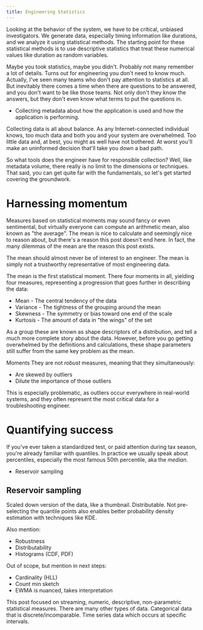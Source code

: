 ```yaml
---
title: Engineering Statistics
---
```


Looking at the behavior of the system, we have to be critical,
unbiased investigators. We generate data, especially timing
information like durations, and we analyze it using statistical
methods. The starting point for these statistical methods is to use
descriptive statistics that treat these numerical values like duration
as random variables.

Maybe you took statistics, maybe you didn't. Probably not many
remember a lot of details. Turns out for engineering you don't need to
know much. Actually, I've seen many teams who don't pay attention to
statistics at all. But inevitably there comes a time when there are
questions to be answered, and you don't want to be like those
teams. Not only don't they know the answers, but they don't even know
what terms to put the questions in.

* Collecting metadata about how the application is used and how the
  application is performing.

Collecting data is all about balance. As any Internet-connected
individual knows, too much data and both you and your system are
overwhelmed. Too little data and, at best, you might as well have not
bothered. At worst you'll make an uninformed decision that'll take you
down a bad path.

So what tools does the engineer have for responsible collection? Well,
like metadata volume, there really is no limit to the dimensions or
techniques. That said, you can get quite far with the fundamentals, so
let's get started covering the groundwork.

# Harnessing momentum

Measures based on statistical moments may sound fancy or even
sentimental, but virtually everyone can compute an arithmetic mean,
also known as "the average". The mean is nice to calculate and
seemingly nice to reason about, but there's a reason this post doesn't
end here. In fact, the many dilemmas of the mean are the reason this
post exists.

The mean should almost never be of interest to an engineer. The mean
is simply not a trustworthy representative of most engineering data.

The mean is the first statistical moment. There four moments in all,
yielding four measures, representing a progression that goes further in
describing the data:

* Mean - The central tendency of the data
* Variance - The tightness of the grouping around the mean
* Skewness - The symmetry or bias toward one end of the scale
* Kurtosis - The amount of data in "the wings" of the set

As a group these are known as shape descriptors of a distribution, and
tell a much more complete story about the data. However, before you go
getting overwhelmed by the definitions and calculations, these shape
parameters still suffer from the same key problem as the mean.

Moments They are
not *robust* measures, meaning that they simultaneously:

  * Are skewed by outliers
  * Dilute the importance of those outliers

This is especially problematic, as outliers occur everywhere in
real-world systems, and they often represent the most critical data
for a troubleshooting engineer.

<!--
Going further than that, many engineering problems involve multimodal
distributions. Consider response times from an HTTP service:

* Successful requests (200s) take a "normal" amount of time
* Client failures (400s) complete quickly, as little work can be done with invalid requests.
* Server errors (500s) can either be very quick (backend down) or very slow (timeouts)

Here it's obvious that have several curves overlaid, with at least 3
or 4 peaks. Maintaining a single mean and variance is really not doing
the data justice.

-->

# Quantifying success

If you've ever taken a standardized test, or paid attention during tax
season, you're already familiar with quantiles. In practice we usually
speak about percentiles, especially the most famous 50th percentile,
aka the *median*.

* Reservoir sampling

## Reservoir sampling

Scaled down version of the data, like a thumbnail. Distributable. Not
pre-selecting the quantile points also enables better probability
density estimation with techniques like KDE.

Also mention:

* Robustness
* Distributability
* Histograms (CDF, PDF)

Out of scope, but mention in next steps:

* Cardinality (HLL)
* Count min sketch
* EWMA is nuanced, takes interpretation

This post focused on streaming, numeric, descriptive, non-parametric
statistical measures. There are many other types of data. Categorical
data that is discrete/incomparable. Time series data which occurs at
specific intervals.

